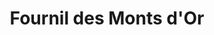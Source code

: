 ---
title: "Fournil des Monts d'Or"
url: /couzon-au-mont-dor/fournil-des-monts-dor/
shop: boulangerie
---